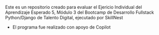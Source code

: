 Este es un repositorio creado para evaluar el Ejericio Individual del Aprendizaje Esperado 5,
Módulo 3 del Bootcamp de Desarrollo Fullstack Python/Django de Talento Digital, ejecutado por SkillNest
* El programa fue realizado con apoyo de Copilot 